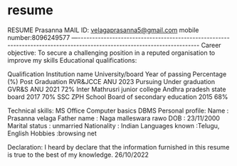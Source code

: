 # resume
RESUME
Prasanna
MAIL ID: velagaprasanna5@gmail.com                              mobile number:8096249577
—------------------------------------------------------------------------------------------------------------------------
Career objective: To secure a challenging position in a reputed organisation to improve my skills
Educational qualifications: 

Qualification
Institution name
University/board
Year of passing 
Percentage  (%)
Post Graduation
RVR&JCCE
ANU
2023
Pursuing 
Under graduation
GVR&S
ANU
2021
72%
Inter
Mathrusri junior college 
Andhra pradesh state board
2017
70%
SSC
ZPH School
Board of secondary education
2015
68%


Technical skills: 
 MS Office
 Computer basics 
 DBMS
Personal profile:
Name                               : Prasanna velaga 
Father name                    : Naga malleswara rawo
DOB                                  : 23/11/2000
Marital status                   : unmarried
Nationality                     : Indian
Languages known        :Telugu, English
Hobbies                         :browsing net


Declaration:
I heard by declare that the information furnished in this resume is true to the best of my knowledge.
26/10/2022
